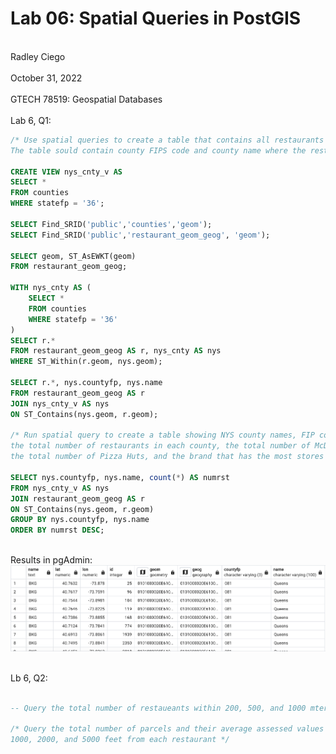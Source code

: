 # Lab 06: Spatial Queries in PostGIS
<br> Radley Ciego </br>
<br> October 31, 2022 </br>
<br> GTECH 78519: Geospatial Databases </br>
<br> Lab 6, Q1: </br>

``` sql
/* Use spatial queries to create a table that contains all restaurants in New York. 
The table sould contain county FIPS code and county name where the restaurant is located */

CREATE VIEW nys_cnty_v AS
SELECT *
FROM counties
WHERE statefp = '36';

SELECT Find_SRID('public','counties','geom');
SELECT Find_SRID('public','restaurant_geom_geog', 'geom');

SELECT geom, ST_AsEWKT(geom)
FROM restaurant_geom_geog;

WITH nys_cnty AS (
    SELECT *
    FROM counties
    WHERE statefp = '36'
)
SELECT r.*
FROM restaurant_geom_geog AS r, nys_cnty AS nys
WHERE ST_Within(r.geom, nys.geom);

SELECT r.*, nys.countyfp, nys.name
FROM restaurant_geom_geog AS r
JOIN nys_cnty_v AS nys
ON ST_Contains(nys.geom, r.geom);

/* Run spatial query to create a table showing NYS county names, FIP codes, 
the total number of restaurants in each county, the total number of McDonalds,
the total number of Pizza Huts, and the brand that has the most stores in each county */

SELECT nys.countyfp, nys.name, count(*) AS numrst
FROM nys_cnty_v AS nys
JOIN restaurant_geom_geog AS r
ON ST_Contains(nys.geom, r.geom)
GROUP BY nys.countyfp, nys.name
ORDER BY numrst DESC;
```

<br> Results in pgAdmin: </br>
![L6, Q1 results](/img/l6q1.png)

<br> Lb 6, Q2: </br>

``` sql

-- Query the total number of restaueants within 200, 500, and 1000 mters from each McDonald's restaurant

/* Query the total number of parcels and their average assessed values in the MapPLUTO dataset within
1000, 2000, and 5000 feet from each restaurant */
```